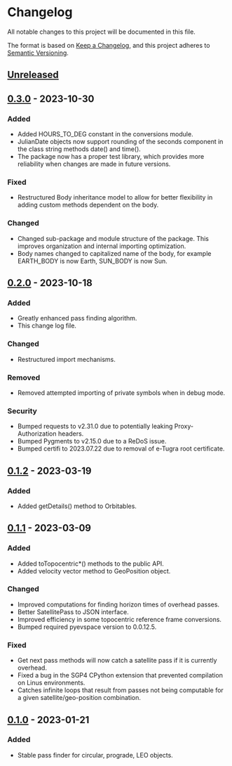 # Changelog

All notable changes to this project will be documented in this file.

The format is based on [Keep a Changelog](https://keepachangelog.com/en/1.0.0/),
and this project adheres to [Semantic Versioning](https://semver.org/spec/v2.0.0.html).

## [Unreleased]

## [0.3.0] - 2023-10-30

### Added

- Added HOURS_TO_DEG constant in the conversions module.
- JulianDate objects now support rounding of the seconds component in the class string methods date() and time().
- The package now has a proper test library, which provides more reliability when changes are made in future versions.

### Fixed

- Restructured Body inheritance model to allow for better flexibility in adding custom methods
  dependent on the body.

### Changed

- Changed sub-package and module structure of the package. This improves organization and internal importing
  optimization.
- Body names changed to capitalized name of the body, for example EARTH_BODY is now Earth, SUN_BODY is now Sun.

## [0.2.0] - 2023-10-18

### Added

- Greatly enhanced pass finding algorithm.
- This change log file.

### Changed

- Restructured import mechanisms.

### Removed

- Removed attempted importing of private symbols when in debug mode.

### Security

- Bumped requests to v2.31.0 due to potentially leaking Proxy-Authorization headers.
- Bumped Pygments to v2.15.0 due to a ReDoS issue.
- Bumped certifi to 2023.07.22 due to removal of e-Tugra root certificate.

## [0.1.2] - 2023-03-19

### Added

- Added getDetails() method to Orbitables.

## [0.1.1] - 2023-03-09

### Added

- Added toTopocentric*() methods to the public API.
- Added velocity vector method to GeoPosition object.

### Changed

- Improved computations for finding horizon times of overhead passes.
- Better SatellitePass to JSON interface.
- Improved efficiency in some topocentric reference frame conversions.
- Bumped required pyevspace version to 0.0.12.5.

### Fixed

- Get next pass methods will now catch a satellite pass if it is currently overhead.
- Fixed a bug in the SGP4 CPython extension that prevented compilation on Linus environments.
- Catches infinite loops that result from passes not being computable for a given 
  satellite/geo-position combination.

## [0.1.0] - 2023-01-21

### Added

- Stable pass finder for circular, prograde, LEO objects.

[Unreleased]: https://github.com/qbizzle68/sattrack/compare/v0.3.0...HEAD
[0.3.0]: https://github.com/qbizzle68/sattrack/compare/v0.2.0...v0.3.0
[0.2.0]: https://github.com/qbizzle68/sattrack/compare/v0.1.2...v0.2.0
[0.1.2]: https://github.com/qbizzle68/sattrack/compare/v0.1.1...v0.1.2
[0.1.1]: https://github.com/qbizzle68/sattrack/compare/v0.1.0...v0.1.1
[0.1.0]: https://github.com/qbizzle68/sattrack/releases/tag/v0.1.0
